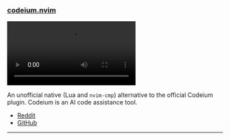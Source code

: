 <h3 id="codeium.nvim">
  <a href="#codeium.nvim">
    <span class="icon-text">
      <span class="icon">
        <i class="fa-solid fa-book"></i>
      </span>
    </span>
    <span>codeium.nvim</span>
  </a>
</h3>

<video controls>
  <source
    src="https://user-images.githubusercontent.com/522465/215312040-d5e91a6b-cffa-48f1-909f-360328b5af79.webm"
  >
</video>

An unofficial native (Lua and `nvim-cmp`) alternative to the official Codeium plugin. Codeium is an AI code assistance 
tool.

- [Reddit](https://www.reddit.com/r/neovim/comments/10o27p3/unofficial_neovimnative_codeium_plugin/)
- [GitHub](https://github.com/jcdickinson/codeium.nvim)

---
